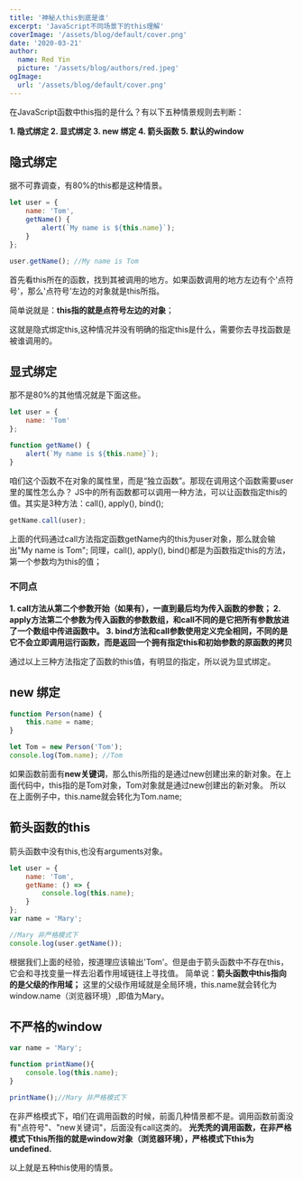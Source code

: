 ```yaml
---
title: '神秘人this到底是谁'
excerpt: 'JavaScript不同场景下的this理解'
coverImage: '/assets/blog/default/cover.png'
date: '2020-03-21'
author:
  name: Red Yin
  picture: '/assets/blog/authors/red.jpeg'
ogImage:
  url: '/assets/blog/default/cover.png'
---
```


在JavaScript函数中this指的是什么？有以下五种情景规则去判断：

**1. 隐式绑定
2. 显式绑定
3. new 绑定
4. 箭头函数
5. 默认的window**

## 隐式绑定

据不可靠调查，有80%的this都是这种情景。

```JavaScript
let user = {
    name: 'Tom',
    getName() {
        alert(`My name is ${this.name}`);
    }
};

user.getName(); //My name is Tom
```

首先看this所在的函数，找到其被调用的地方。如果函数调用的地方左边有个'点符号'，那么'点符号'左边的对象就是this所指。

简单说就是：**this指的就是点符号左边的对象**；

这就是隐式绑定this,这种情况并没有明确的指定this是什么，需要你去寻找函数是被谁调用的。

## 显式绑定

那不是80%的其他情况就是下面这些。

```JavaScript
let user = {
    name: 'Tom'
};

function getName() {
    alert(`My name is ${this.name}`);
}
```

咱们这个函数不在对象的属性里，而是“独立函数”。那现在调用这个函数需要user里的属性怎么办？
JS中的所有函数都可以调用一种方法，可以让函数指定this的值。其实是3种方法：call(), apply(), bind();

```JavaScript
getName.call(user);
```

上面的代码通过call方法指定函数getName内的this为user对象，那么就会输出"My name is Tom";
同理，call(), apply(), bind()都是为函数指定this的方法，第一个参数均为this的值；

### 不同点

**1. call方法从第二个参数开始（如果有），一直到最后均为传入函数的参数；
2. apply方法第二个参数为传入函数的参数数组，和call不同的是它把所有参数放进了一个数组中传进函数中。
3. bind方法和call参数使用定义完全相同，不同的是它不会立即调用运行函数，而是返回一个拥有指定this和初始参数的原函数的拷贝**

通过以上三种方法指定了函数的this值，有明显的指定，所以说为显式绑定。

## new 绑定

```JavaScript
function Person(name) {
    this.name = name;
}

let Tom = new Person('Tom');
console.log(Tom.name); //Tom
```

如果函数前面有**new关键词**，那么this所指的是通过new创建出来的新对象。在上面代码中，this指的是Tom对象，Tom对象就是通过new创建出的新对象。
所以在上面例子中，this.name就会转化为Tom.name;

## 箭头函数的this

箭头函数中没有this,也没有arguments对象。

```JavaScript
let user = {
    name: 'Tom',
    getName: () => {
        console.log(this.name);
    }
};
var name = 'Mary';

//Mary 非严格模式下
console.log(user.getName());
```

根据我们上面的经验，按道理应该输出'Tom'。但是由于箭头函数中不存在this，它会和寻找变量一样去沿着作用域链往上寻找值。
简单说：**箭头函数中this指向的是父级的作用域；**
这里的父级作用域就是全局环境，this.name就会转化为window.name（浏览器环境）,即值为Mary。

## 不严格的window

```JavaScript
var name = 'Mary';

function printName(){
    console.log(this.name);
}

printName();//Mary 非严格模式下
```

在非严格模式下，咱们在调用函数的时候，前面几种情景都不是。调用函数前面没有"点符号"、"new关键词"，后面没有call这类的。
**光秃秃的调用函数，在非严格模式下this所指的就是window对象（浏览器环境），严格模式下this为undefined.**

以上就是五种this使用的情景。
